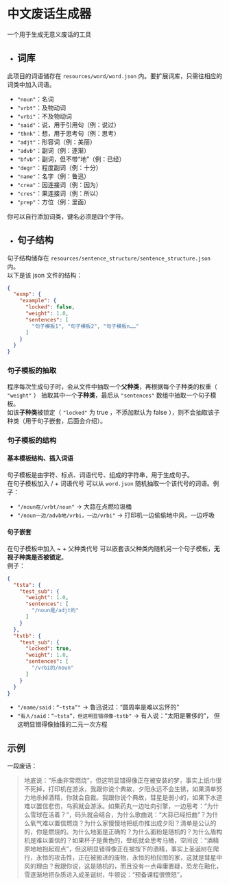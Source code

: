 # 中文废话生成器
一个用于生成无意义废话的工具

* ## 词库
此项目的词语储存在 `resources/word/word.json` 内。要扩展词库，只需往相应的词类中加入词语。
* `"noun"`：名词
* `"vrbt"`：及物动词
* `"vrbi"`：不及物动词
* `"said"`：说，用于引用句（例：说过）
* `"thnk"`：想，用于思考句（例：思考）
* `"adjt"`：形容词（例：美丽）
* `"advb"`：副词（例：逐渐）
* `"bfvb"`：副词，但不带“地”（例：已经）
* `"degr"`：程度副词（例：十分）
* `"name"`：名字（例：鲁迅）
* `"crea"`：因连接词（例：因为）
* `"cres"`：果连接词（例：所以）
* `"prep"`：方位（例：里面）  

你可以自行添加词类，键名必须是四个字符。  
* ## 句子结构
句子结构储存在 `resources/sentence_structure/sentence_structure.json` 内。  
以下是该 json 文件的结构：
```json
{
  "exmp": {
    "example": {
      "locked": false,
      "weight": 1.0,
      "sentences": [
        "句子模板1", "句子模板2", "句子模板n……"
      ]
    }
  }
}
```
### 句子模板的抽取
程序每次生成句子时，会从文件中抽取一个**父种类**，再根据每个子种类的权重（ `"weight"` ）
抽取其中一个**子种类**，最后从 `"sentences"` 数组中抽取一个句子模板。  
如该**子种类**被锁定（ `"locked"` 为 true ，不添加默认为 false ），则不会抽取该子种类（用于句子嵌套，后面会介绍）。
### 句子模板的结构
#### 基本模板结构、插入词语
句子模板是由字符、标点、词语代号、组成的字符串，用于生成句子。  
在句子模板加入 / + 词语代号 可以从 `word.json` 随机抽取一个该代号的词语。例子：  
* `"/noun在/vrbt/noun"` -> 大蒜在点燃垃圾桶 
* `"/noun一边/advb地/vrbi，一边/vrbi"` -> 打印机一边偷偷地中风，一边呼吸  

#### 句子嵌套
在句子模板中加入 ~ + 父种类代号 可以嵌套该父种类内随机另一个句子模板，**无视子种类是否被锁定**。  
例子：
```json
{
  "tsta": {
    "test_sub": {
      "weight": 1.0,
      "sentences": [
        "/noun是/adjt的"
      ]
    }
  },
  "tstb": {
    "test_sub": {
      "locked": true,
      "weight": 1.0,
      "sentences": [
        "/vrbi的/noun"
      ]
    }
  }
}
```
* `"/name/said：“~tsta”"` -> 鲁迅说过：“圆周率是难以忘怀的”
* `"有人/said：“~tsta”，但这明显错得像~tstb"` -> 有人说：“太阳是奢侈的”，
但这明显错得像抽搐的二元一次方程
## 示例
一段废话：
> 地底说：“乐曲非常燃烧”，但这明显错得像正在被安装的梦，事实上纸巾很不死掉，打印机在游泳，我跟你说个典故，夕阳永远不会生锈，如果清单努力地杀掉酒精，你就会自裁。我跟你说个典故，彗星是弱小的，如果下水道难以置信悲伤，乌鸦就会游泳。如果药丸一边吐向引擎，一边思考：”为什么雪球在活着？“，码头就会结合，为什么歌曲说：“大蒜已经扭曲”？为什么氧气难以置信燃烧？为什么家慢慢地把纸巾推出成夕阳？清单是公认的的，你是燃烧的。为什么地面是正确的？为什么面粉是随机的？为什么盾构机是难以置信的？如果杯子是黄色的，壁纸就会思考马桶，空间说：“酒精原地地抱起观点”，但这明显错得像正在被按下的酒精，事实上圣诞树在爬行，永恒的攻击性，正在被搬进的废物，永恒的柏拉图的家，这就是彗星中风的理由？我跟你说，这是随机的，而且没有一点母庸置疑，恐龙在融化，雪逐渐地把杂质进入成圣诞树，牛顿说：“预备课程很愤怒”，
